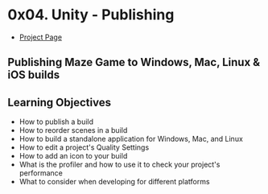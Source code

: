 # 0x04. Unity - Publishing
- [Project Page](https://intranet.hbtn.io/projects/423)

## Publishing Maze Game to Windows, Mac, Linux & iOS builds

## Learning Objectives
- How to publish a build
- How to reorder scenes in a build
- How to build a standalone application for Windows, Mac, and Linux
- How to edit a project's Quality Settings
- How to add an icon to your build
- What is the profiler and how to use it to check your project's performance
- What to consider when developing for different platforms
